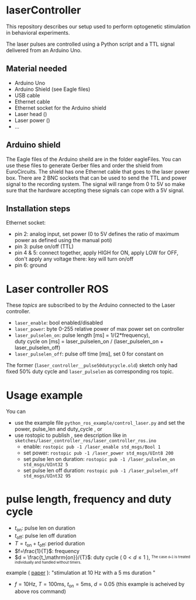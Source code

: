 # laserController

This repository describes our setup used to perform optogenetic stimulation in behavioral experiments. 

The laser pulses are controlled using a Python script and a TTL signal delivered from an Arduino Uno.

## Material needed

* Arduino Uno
* Arduino Shield (see Eagle files)
* USB cable
* Ethernet cable
* Ethernet socket for the Arduino shield
* Laser head ()
* Laser power ()
* ...

## Arduino shield

The Eagle files of the Arduino sheild are in the folder eagleFiles. You can use these files to generate Gerber files and order the shield from EuroCircuits.
The shield has one Ethernet cable that goes to the laser power box. There are 2 BNC sockets that can be used to send the TTL and power signal to the recording system. The signal will range from 0 to 5V so make sure that the hardware accepting these signals can cope with a 5V signal.

## Installation steps

Ethernet socket:
* pin 2: analog input, set power (0 to 5V defines the ratio of maximum power as defined using the manual poti)
* pin 3: pulse on/off (TTL)
* pin 4 & 5: connect together, apply HIGH for ON, apply LOW for OFF, don't apply any voltage there: key will turn on/off
* pin 6: ground

# Laser controller ROS

These *topics* are subscribed to by the Arduino connected to the Laser controller.

 *   `laser_enable`: bool enabled/disabled
 *   `laser_power`: byte 0-255 relative power of max power set on controller
 *   `laser_pulselen_on`: pulse length [ms] = 1/(2*frequency),  
       duty cycle on [ms] = laser_pulselen_on / (laser_pulselen_on + laser_pulselen_off)
 *   `laser_pulselen_off`: pulse off time [ms], set 0 for constant on

The former (`laser_controller__pulse50dutycycle.old`) sketch only had fixed 50% duty cycle and `laser_pulselen` as corresponding ros topic.


# Usage example
 You can
 - use the example file `python_ros_example/control_laser.py` and set the power, pulse_len and duty_cycle , or
 - use rostopic to publish , see description like in `sketches/laser_controller_ros/laser_controller_ros.ino`
     *   enable: `rostopic pub -1 /laser_enable std_msgs/Bool 1`
     *   set power: `rostopic pub -1 /laser_power std_msgs/UInt8 200`
     *   set pulse len on duration: `rostopic pub -1 /laser_pulselen_on std_msgs/UInt32 5`
     *   set pulse len off duration: `rostopic pub -1 /laser_pulselen_off std_msgs/UInt32 95`

# pulse length, frequency and duty cycle
- $t_\mathrm{on}$: pulse len on duration
- $t_\mathrm{off}$: pulse len off duration
- $T=t_\mathrm{on}+t_\mathrm{off}$: period duration
- $f=\frac{1}{T}$: frequency
- $d = \frac{t_\mathrm{on}}/{T}$: duty cycle ( $0 < d \leq 1$ ), <sup><sub>The case `d=1` is treated individually and handled without timers.</sub></sup>

example ( [paper](https://pubmed.ncbi.nlm.nih.gov/35584671/) ):
"stimulation at 10 Hz with a 5 ms duration "
- $f=10\mathrm{Hz},\ T=100\mathrm{ms},\ t_\mathrm{on}=5\mathrm{ms},\ d=0.05$  (this example is acheived by above ros command)


